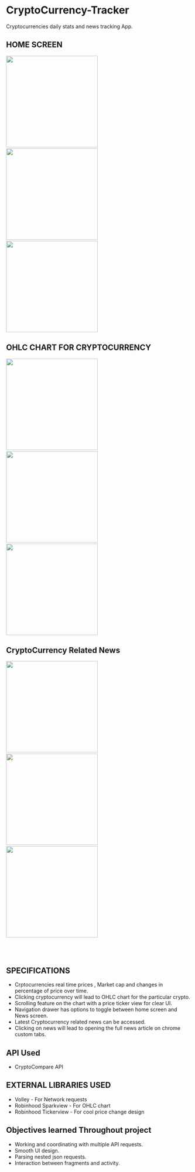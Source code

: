 # CryptoCurrency-Tracker
Cryptocurrencies daily stats and news tracking App.

## HOME SCREEN

<img src="https://user-images.githubusercontent.com/76839436/110776042-9e1e9e00-8285-11eb-914b-0204e7a66cfb.jpeg" width="250"/> &nbsp; &nbsp; &nbsp; &nbsp;<img src="https://user-images.githubusercontent.com/76839436/110774635-08ceda00-8284-11eb-8cbb-d4508b27d79a.jpeg" width="250"/>  &nbsp; &nbsp; &nbsp; &nbsp; <img src="https://user-images.githubusercontent.com/76839436/110774767-2a2fc600-8284-11eb-96a2-66497e02e69b.jpeg" width="250"/>

## OHLC CHART FOR CRYPTOCURRENCY

<img src="https://user-images.githubusercontent.com/76839436/110774906-50edfc80-8284-11eb-9b43-798a61ac3f1b.jpeg" width="250"/> &nbsp; &nbsp; &nbsp; &nbsp;<img src="https://user-images.githubusercontent.com/76839436/110774979-6b27da80-8284-11eb-860e-a33e3b057d2a.jpeg" width="250"/>  &nbsp; &nbsp; &nbsp; &nbsp; <img src="https://user-images.githubusercontent.com/76839436/110775032-7a0e8d00-8284-11eb-96e8-662f98e52b6d.jpeg" width="250"/>

## CryptoCurrency Related News


<img src="https://user-images.githubusercontent.com/76839436/110775374-da053380-8284-11eb-9887-ea4e1e4318e2.jpeg" width="250"/> &nbsp; &nbsp; &nbsp; &nbsp;<img src="https://user-images.githubusercontent.com/76839436/110775412-e5585f00-8284-11eb-97c8-66e13c50c5c9.jpeg" width="250"/>  &nbsp; &nbsp; &nbsp; &nbsp; <img src="https://user-images.githubusercontent.com/76839436/110775495-fb661f80-8284-11eb-8db7-3c618713072f.jpeg" width="250"/> 

<br/><br/>

## SPECIFICATIONS

* Crptocurrencies real time prices , Market cap and changes in percentage of price over time.
* Clicking cryptocurrency will lead to OHLC chart for the particular crypto.
* Scrolling feature on the chart with a price ticker view for clear UI.
* Navigation drawer has options to toggle between home screen and News screen.
* Latest Cryptocurrency related news can be accessed.
* Clicking on news will lead to opening the full news article on chrome custom tabs.

## API Used

* CryptoCompare API 

## EXTERNAL LIBRARIES USED

* Volley - For Network requests
* Robinhood Sparkview - For OHLC chart
* Robinhood Tickerview - For cool price change design

## Objectives learned Throughout project

* Working and coordinating with multiple API requests.
* Smooth UI design.
* Parsing nested json requests.
* Interaction between fragments and activity.
